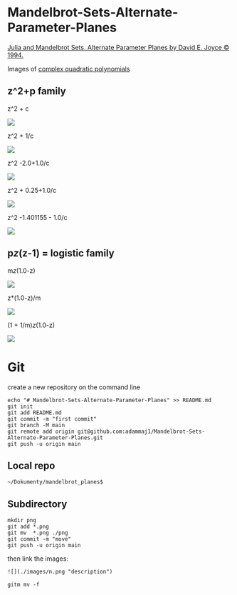 # Mandelbrot-Sets-Alternate-Parameter-Planes


[Julia and Mandelbrot Sets. Alternate Parameter Planes by David E. Joyce © 1994.](https://mathcs.clarku.edu/~djoyce/julia/altplane.html)


Images of [complex quadratic polynomials](https://en.wikipedia.org/wiki/Complex_quadratic_polynomial)


## z^2+p family

   z^2 + c


![](./lcm/LCM_c_5000_-0.750000_1.500000_600.png)


  z^2 + 1/c
  
![](./lcm/LCM_c_inverted_5000_1.330000_2.700000_600.png)


  z^2 -2.0+1.0/c


![](./lcm/LCM_c_inverted_2_5000_2.000000_5.000000_600.png)


  z^2 + 0.25+1.0/c
  
![](./lcm/LCM_c_parabola_5000_4.000000_5.000000_600.png)


  z^2 -1.401155 - 1.0/c

![](./lcm/LCM_c_Myrberg_5000_1.330000_400.700000_600.png)

## p*z*(z-1) = logistic family


  m*z*(1.0-z)
  
![](./lcm/LCM_lambda_5000_1.000000_3.200000_600.png)


  z*(1.0-z)/m

![](./lcm/LCM_lambda_inverted_5000_0.000000_1.120000_600.png)


  (1 + 1/m)*z*(1.0-z)


![](./lcm/LCM_lambda_inverted_1_5000_0.000000_1.100000_600.png)  


# Git

create a new repository on the command line

```git
echo "# Mandelbrot-Sets-Alternate-Parameter-Planes" >> README.md
git init
git add README.md
git commit -m "first commit"
git branch -M main
git remote add origin git@github.com:adammaj1/Mandelbrot-Sets-Alternate-Parameter-Planes.git
git push -u origin main
```


## Local repo
```
~/Dokumenty/mandelbrot_planes$ 
```




## Subdirectory

```git
mkdir png
git add *.png
git mv  *.png ./png
git commit -m "move"
git push -u origin main
```
then link the images:

```txt
![](./images/n.png "description") 

```

```git
gitm mv -f 
```
